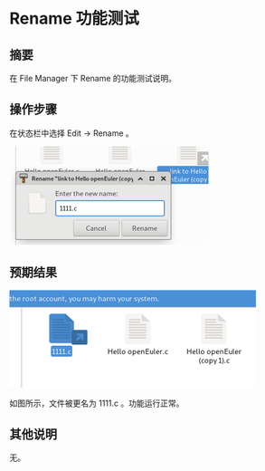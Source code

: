 # Rename 功能测试

## 摘要

在 File Manager 下 Rename 的功能测试说明。

## 操作步骤

在状态栏中选择 Edit -> Rename 。

![Rename功能测试-1](./img/Rename功能测试-1.png)

## 预期结果

![Rename功能测试-2](./img/Rename功能测试-2.png)

如图所示，文件被更名为 1111.c 。功能运行正常。

## 其他说明

无。
